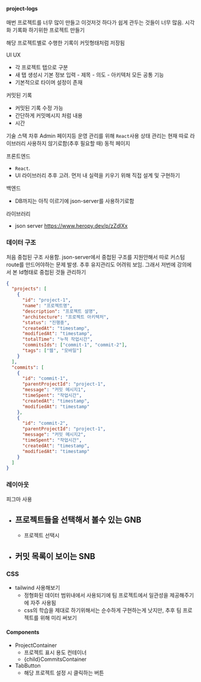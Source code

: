 #### project-logs

매번 프로젝트를 너무 많이 만들고 이것저것 하다가 쉽게 관두는 것들이 너무 많음.
시각화 기록화 하기위한 프로젝트 만들기

해당 프로젝트별로 수행한 기록이 커밋형태처럼 저장됨

UI UX

- 각 프로젝트 탭으로 구분
- 새 탭 생성시 기본 정보 입력 - 제목 - 의도 - 아키텍처
  모든 공통 기능
- 기본적으로 타이머 설정이 존재

커밋된 기록

- 커밋된 기록 수정 가능
- 간단하게 커밋메시지 처럼 내용
- 시간

기술 스택
차후 Admin 페이지등 운영 관리를 위해 `React`사용
상태 관리는 현재 따로 라이브러리 사용하지 않기로함(추후 필요할 때)
동적 페이지

프론트엔드

- `React`.
- UI 라이브러리 추후 고려. 먼저 내 실력을 키우기 위해 직접 설계 및 구현하기

백엔드

- DB까지는 아직 이르기에 json-server를 사용하기로함

라이브러리

- json server https://www.heropy.dev/p/zZdlXx

### 데이터 구조

처음 중첩된 구조 사용함. json-server에서 중첩된 구조를 지원안해서 따로 커스텀 route를 만드어야하는 문제 발생.
추후 유지관리도 어려워 보임.
그래서 저번에 강의에서 본 Id형태로 중첩된 것들 관리하기

```json
{
  "projects": [
    {
      "id": "project-1",
      "name": "프로젝트명",
      "description": "프로젝트 설명",
      "architecture": "프로젝트 아키텍처",
      "status": "진행중",
      "createdAt": "timestamp",
      "modifiedAt": "timestamp",
      "totalTime": "누적 작업시간",
      "commitsIds": ["commit-1", "commit-2"],
      "tags": ["웹", "모바일"]
    }
  ],
  "commits": [
    {
      "id": "commit-1",
      "parentProjectId": "project-1",
      "message": "커밋 메시지1",
      "timeSpent": "작업시간",
      "createdAt": "timestamp",
      "modifiedAt": "timestamp"
    },
    {
      "id": "commit-2",
      "parentProjectId": "project-1",
      "message": "커밋 메시지2",
      "timeSpent": "작업시간",
      "createdAt": "timestamp",
      "modifiedAt": "timestamp"
    }
  ]
}
```

### 레이아웃

피그마 사용

- ## 프로젝트들을 선택해서 볼수 있는 GNB
  - 프로젝트 선택시
- ## 커밋 목록이 보이는 SNB

### CSS

- tailwind 사용해보기
  - 정형화된 데이터 범위내에서 사용되기에 팀 프로젝트에서 일관성을 제공해주기에 자주 사용됨
  - css의 학습을 제대로 하기위해서는 순수하게 구현하는게 낫지만, 추후 팀 프로젝트를 위해 미리 써보기

#### Components

- ProjectContainer
  - 프로젝트 표시 용도 컨테이너
  - {child}CommitsContainer
- TabButton
  - 해당 프로젝트 설정 시 클릭하는 버튼
